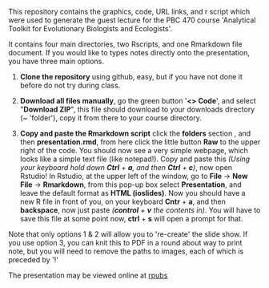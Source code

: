 This repository contains the graphics, code, URL links, and r script which were used to generate the guest lecture for the PBC 470 course 'Analytical Toolkit for Evolutionary Biologists and Ecologists'. 

It contains four main directories, two Rscripts, and one Rmarkdown file document. If you would like to types notes directly onto the presentation, you have three main options. 
1) **Clone the repository** using github, easy, but if you have not done it before do not try during class.  

2) **Download all files manually**, go the green button '**<> Code**',  and select "**Download ZIP**", this file should download to your downloads directory (~ 'folder'), copy it from there to your course directory.  

3) **Copy and paste the Rmarkdown script** click the **folders** section , and then **presentation.rmd**, from here click the little button **Raw** to the upper right of the code. You should now see a very simple webpage, which looks like a simple text file (like notepad!). Copy and paste this *(Using your keyboard hold down **Ctrl** + **a**, and then **Ctrl** + **c**)*, now open Rstudio! In Rstudio, at the upper left of the window, go to **File** -> **New File** -> **Rmarkdown**, from this pop-up box select **Presentation**, and leave the default format as **HTML (ioslides)**. Now you should have a new R file in front of you, on your keyboard **Cntr** + **a**, and then **backspace**, now just paste *(**control** + **v** the contents in)*. You will have to save this file at some point now, **ctrl** + **s** will open a prompt for that. 

Note that only options 1 & 2 will allow you to 're-create' the slide show. If you use option 3, you can knit this to PDF in a round about way to print note, but you will need to remove the paths to images, each of which is preceded by '!'

The presentation may be viewed online at [rpubs](https://rpubs.com/steppe27/1006352)

